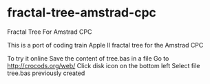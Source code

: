 # fractal-tree-amstrad-cpc
Fractal Tree For Amstrad CPC

This is a port of coding train Apple II fractal tree for the Amstrad CPC

To try it online
Save the content of tree.bas in a file
Go to http://crocods.org/web/
Click disk icon on the bottom left
Select file tree.bas previously created
